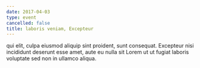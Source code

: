 ```yaml
---
date: 2017-04-03
type: event
cancelled: false
title: laboris veniam, Excepteur
---
```

qui elit, culpa eiusmod aliquip sint proident, sunt consequat. Excepteur nisi incididunt deserunt esse amet, aute eu nulla sit Lorem ut ut fugiat laboris voluptate sed non in ullamco aliqua.